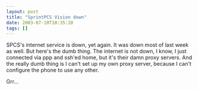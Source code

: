 ```yaml
---
layout: post
title: "SprintPCS Vision down"
date: 2003-07-10T10:35:28
tags: []
---
```


SPCS's internet service is down, yet again. It was down most of last week as well. But here's the dumb thing. The internet is not down, I know, I just connected via ppp and ssh'ed home, but it's their damn proxy servers. And the really dumb thing is I can't set up my own proxy server, because I can't configure the phone to use any other. 

Grr... 


